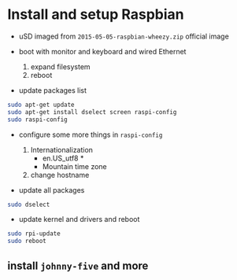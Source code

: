 
# Install and setup Raspbian


- uSD imaged from `2015-05-05-raspbian-wheezy.zip` official image

- boot with monitor and keyboard and wired Ethernet
  1. expand filesystem
  1. reboot

- update packages list
  
```bash
sudo apt-get update
sudo apt-get install dselect screen raspi-config
sudo raspi-config
```

- configure some more things in `raspi-config`
  1. Internationalization
     - en.US_utf8 *
     - Mountain time zone
  1. change hostname

- update all packages

```bash
sudo dselect
```

- update kernel and drivers and reboot

```bash
sudo rpi-update
sudo reboot
```

## install `johnny-five` and more



